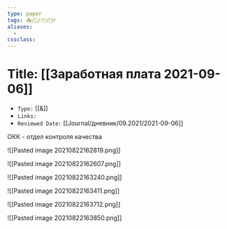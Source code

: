 ```yaml
---
type: paper
tags: 📥️/📜️/🩳/👷‍♂️
aliases:
  - 
cssclass: 
---
```




# Title: **[[Заработная плата 2021-09-06]]**
- `Type:` [[&]]
- `Links:`
- `Reviewed Date:` [[Journal/дневник/09.2021/2021-09-06]]



ОКК - отдел контроля качества



![[Pasted image 20210822162819.png]]


![[Pasted image 20210822162607.png]]


![[Pasted image 20210822163240.png]]


![[Pasted image 20210822163411.png]]


![[Pasted image 20210822163712.png]]

![[Pasted image 20210822163850.png]]